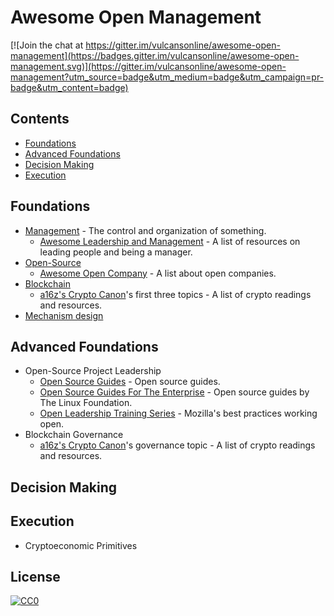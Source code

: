 # Awesome Open Management
[![Join the chat at https://gitter.im/vulcansonline/awesome-open-management](https://badges.gitter.im/vulcansonline/awesome-open-management.svg)](https://gitter.im/vulcansonline/awesome-open-management?utm_source=badge&utm_medium=badge&utm_campaign=pr-badge&utm_content=badge)
## Contents
- [Foundations](#foundations)
- [Advanced Foundations](#advanced-foundations)
- [Decision Making](#decision-making)
- [Execution](#execution)
## Foundations
- [Management](https://en.wikipedia.org/wiki/Management) - The control and organization of something.
    - [Awesome Leadership and Management](https://github.com/LappleApple/awesome-leading-and-managing) - A list of resources on leading people and being a manager.
- [Open-Source](https://en.wikipedia.org/wiki/Open-source_model)
    - [Awesome Open Company](https://github.com/opencompany/awesome-open-company) - A list about open companies.
- [Blockchain](https://en.wikipedia.org/wiki/Blockchain)
    - [a16z's Crypto Canon](https://a16z.com/2018/02/10/crypto-readings-resources/)'s first three topics - A list of crypto readings and resources.
- [Mechanism design](https://en.wikipedia.org/wiki/Mechanism_design)
## Advanced Foundations
- Open-Source Project Leadership
    - [Open Source Guides](https://opensource.guide/) - Open source guides.
    - [Open Source Guides For The Enterprise](https://www.linuxfoundation.org/resources/open-source-guides/) - Open source guides by The Linux Foundation.
    - [Open Leadership Training Series](https://mozilla.github.io/open-leadership-training-series/) - Mozilla's best practices working open.
- Blockchain Governance
    - [a16z's Crypto Canon](https://a16z.com/2018/02/10/crypto-readings-resources/)'s governance topic - A list of crypto readings and resources.
## Decision Making
## Execution
- Cryptoeconomic Primitives
## License

[![CC0](http://mirrors.creativecommons.org/presskit/buttons/88x31/svg/cc-zero.svg)](https://creativecommons.org/publicdomain/zero/1.0/)
